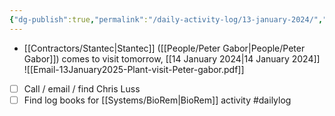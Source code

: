 ```yaml
---
{"dg-publish":true,"permalink":"/daily-activity-log/13-january-2024/","noteIcon":"","created":"2025-01-13T10:33:02.636-06:00"}
---
```


- [[Contractors/Stantec\|Stantec]] ([[People/Peter Gabor\|People/Peter Gabor]]) comes to visit tomorrow, [[14 January 2024\|14 January 2024]] 
![[Email-13January2025-Plant-visit-Peter-gabor.pdf]]

- [ ] Call / email / find Chris Luss
- [ ] Find log books for [[Systems/BioRem\|BioRem]] activity
#dailylog
